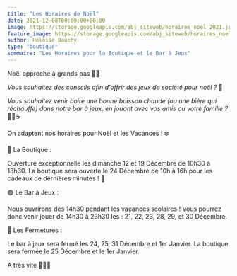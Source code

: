 ```yaml
---
title: "Les Horaires de Noël"
date: 2021-12-08T00:00:00+00:00
image: https://storage.googleapis.com/abj_siteweb/horaires_noel_2021.jpeg
feature_image: https://storage.googleapis.com/abj_siteweb/horaires_noel_2021.jpeg
author: Héloïse Bauchy
type: "boutique"
sommaire: "Les Horaires pour la Boutique et le Bar à Jeux"
---
```


Noël approche à grands pas 🎄🥳


*Vous souhaitez des conseils afin d'offrir des jeux de société pour noël ?* 🎁

*Vous souhaitez venir boire une bonne boisson chaude (ou une bière qui réchauffe) dans notre bar à jeux, en jouant avec vos amis ou votre famille ?* 🍻🍪☕️

On adaptent nos horaires pour Noël et les Vacances ! ❄️

🔴 La Boutique :

Ouverture exceptionnelle les dimanche 12 et 19 Décembre de 10h30 à 18h30.
La boutique sera ouverte le 24 Décembre de 10h à 16h pour les cadeaux de dernières minutes ! 🎁

🟢 Le Bar à Jeux :

Nous ouvrirons dès 14h30 pendant les vacances scolaires !
Vous pourrez donc venir jouer de 14h30 à 23h30 les :
21, 22, 23, 28, 29, et 30 Décembre.

🔴 Les Fermetures :

Le bar à jeux sera fermé les 24, 25, 31 Décembre et 1er Janvier.
La boutique sera fermée le 25 Décembre et le 1er Janvier.

A très vite 🎁🎊🎉
